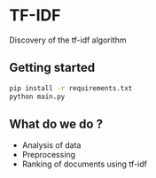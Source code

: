 # TF-IDF

Discovery of the tf-idf algorithm

## Getting started

```bash
pip install -r requirements.txt
python main.py
```


## What do we do ?

- Analysis of data
- Preprocessing
- Ranking of documents using tf-idf
